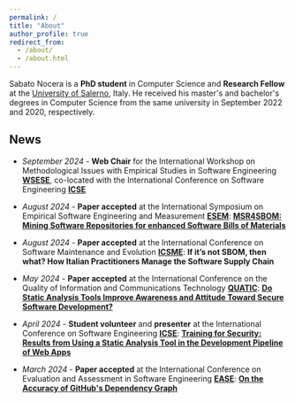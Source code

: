 ```yaml
---
permalink: /
title: "About"
author_profile: true
redirect_from: 
  - /about/
  - /about.html
---
```


Sabato Nocera is a **PhD student** in Computer Science and  **Research Fellow** at the [University of Salerno](https://web.unisa.it/en/university), Italy. He received his master's and bachelor's degrees in Computer Science from the same university in September 2022 and 2020, respectively. 

## News

* _September 2024_ - **Web Chair** for the International Workshop on Methodological Issues with Empirical Studies in Software Engineering [**WSESE**](https://conf.researchr.org/home/icse-2025/wsese-2025), co-located with the International Conference on Software Engineering [**ICSE**](https://conf.researchr.org/home/icse-2025)

* _August 2024_ - **Paper accepted** at the International Symposium on Empirical Software Engineering and Measurement [**ESEM**](https://conf.researchr.org/home/esem-2024): [**MSR4SBOM: Mining Software Repositories for enhanced Software Bills of Materials**](https://dl.acm.org/doi/abs/10.1145/3674805.3695390)

* _August 2024_ - **Paper accepted** at the International Conference on Software Maintenance and Evolution [**ICSME**](https://conf.researchr.org/home/icsme-2024): **If it’s not SBOM, then what? How Italian Practitioners Manage the Software Supply Chain**

* _May 2024_ - **Paper accepted** at the International Conference on the Quality of Information and Communications Technology [**QUATIC**](https://2024.quatic.org/): [**Do Static Analysis Tools Improve Awareness and Attitude Toward Secure Software Development?**](https://doi.org/10.1007/978-3-031-70245-7_28)

* _April 2024_ - **Student volunteer** and **presenter** at the International Conference on Software Engineering [**ICSE**](https://conf.researchr.org/home/icse-2024): [**Training for Security: Results from Using a Static Analysis Tool in the Development Pipeline of Web Apps**](https://doi.org/10.1145/3639474.3640073)

* _March 2024_ - **Paper accepted** at the International Conference on Evaluation and Assessment in Software Engineering [**EASE**](https://conf.researchr.org/home/ease-2024): [**On the Accuracy of GitHub's Dependency Graph**](https://doi.org/10.1145/3661167.3661175)
